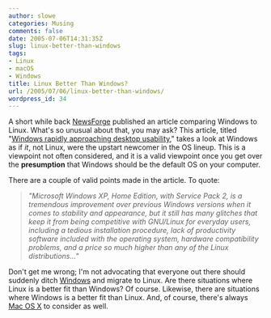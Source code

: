 ```yaml
---
author: slowe
categories: Musing
comments: false
date: 2005-07-06T14:31:35Z
slug: linux-better-than-windows
tags:
- Linux
- macOS
- Windows
title: Linux Better Than Windows?
url: /2005/07/06/linux-better-than-windows/
wordpress_id: 34
---
```


A short while back [NewsForge](http://www.newsforge.com/) published an article comparing Windows to Linux. What's so unusual about that, you may ask? This article, titled "[Windows rapidly approaching desktop usability](http://os.newsforge.com/article.pl?sid=05/05/18/2033216)," takes a look at Windows as if _it_, not Linux, were the upstart newcomer in the OS lineup. This is a viewpoint not often considered, and it is a valid viewpoint once you get over the **presumption** that Windows should be the default OS on your computer.

There are a couple of valid points made in the article. To quote:

>_"Microsoft Windows XP, Home Edition, with Service Pack 2, is a tremendous improvement over previous Windows versions when it comes to stability and appearance, but it still has many glitches that keep it from being competitive with GNU/Linux for everyday users, including a tedious installation procedure, lack of productivity software included with the operating system, hardware compatibility problems, and a price so much higher than any of the Linux distributions..."_

Don't get me wrong; I'm not advocating that everyone out there should suddenly ditch [Windows](http://www.microsoft.com/windows/) and migrate to Linux. Are there situations where Linux is a better fit than Windows? Of course. Likewise, there are situations where Windows is a better fit than Linux. And, of course, there's always [Mac OS X](http://www.apple.com/macosx/) to consider as well.
